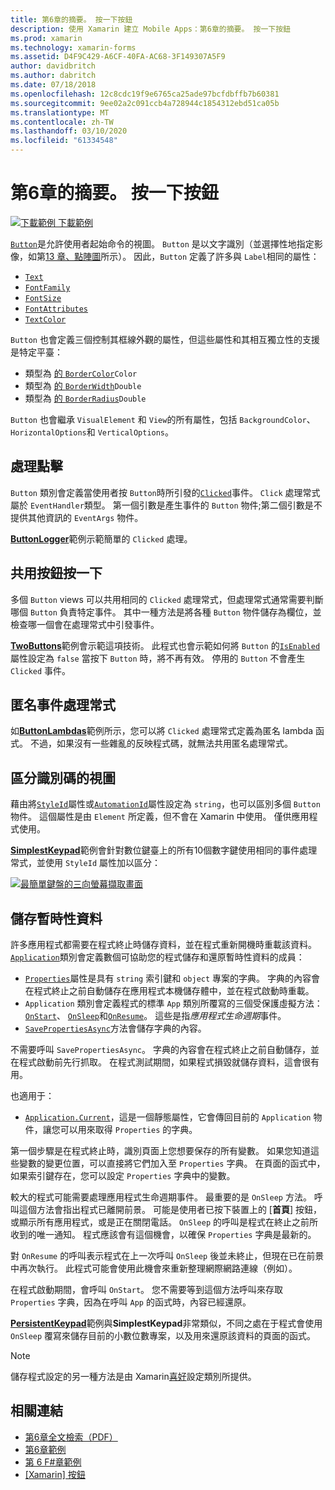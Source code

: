 ```yaml
---
title: 第6章的摘要。 按一下按鈕
description: 使用 Xamarin 建立 Mobile Apps：第6章的摘要。 按一下按鈕
ms.prod: xamarin
ms.technology: xamarin-forms
ms.assetid: D4F9C429-A6CF-40FA-AC68-3F149307A5F9
author: davidbritch
ms.author: dabritch
ms.date: 07/18/2018
ms.openlocfilehash: 12c8cdc19f9e6765ca25ade97bcfdbffb7b60381
ms.sourcegitcommit: 9ee02a2c091ccb4a728944c1854312ebd51ca05b
ms.translationtype: MT
ms.contentlocale: zh-TW
ms.lasthandoff: 03/10/2020
ms.locfileid: "61334548"
---
```

# <a name="summary-of-chapter-6-button-clicks"></a>第6章的摘要。 按一下按鈕

[![下載範例](~/media/shared/download.png) 下載範例](https://github.com/xamarin/xamarin-forms-book-samples/tree/master/Chapter06)

[`Button`](xref:Xamarin.Forms.Button)是允許使用者起始命令的視圖。 `Button` 是以文字識別（並選擇性地指定影像，如第[13 章、點陣圖](chapter13.md)所示）。 因此，`Button` 定義了許多與 `Label`相同的屬性：

- [`Text`](xref:Xamarin.Forms.Button.Text)
- [`FontFamily`](xref:Xamarin.Forms.Button.FontFamily)
- [`FontSize`](xref:Xamarin.Forms.Button.FontSize)
- [`FontAttributes`](xref:Xamarin.Forms.Button.FontAttributes)
- [`TextColor`](xref:Xamarin.Forms.Button.TextColor)

`Button` 也會定義三個控制其框線外觀的屬性，但這些屬性和其相互獨立性的支援是特定平臺：

- 類型為 [ 的 `BorderColor`](xref:Xamarin.Forms.Button.BorderColor)`Color`
- 類型為 [ 的 `BorderWidth`](xref:Xamarin.Forms.Button.BorderWidth)`Double`
- 類型為 [ 的 `BorderRadius`](xref:Xamarin.Forms.Button.BorderRadius)`Double`

`Button` 也會繼承 `VisualElement` 和 `View`的所有屬性，包括 `BackgroundColor`、`HorizontalOptions`和 `VerticalOptions`。

## <a name="processing-the-click"></a>處理點擊

`Button` 類別會定義當使用者按 `Button`時所引發的[`Clicked`](xref:Xamarin.Forms.Button.Clicked)事件。 `Click` 處理常式屬於 `EventHandler`類型。 第一個引數是產生事件的 `Button` 物件;第二個引數是不提供其他資訊的 `EventArgs` 物件。

[**ButtonLogger**](https://github.com/xamarin/xamarin-forms-book-samples/tree/master/Chapter06/ButtonLogger)範例示範簡單的 `Clicked` 處理。

## <a name="sharing-button-clicks"></a>共用按鈕按一下

多個 `Button` views 可以共用相同的 `Clicked` 處理常式，但處理常式通常需要判斷哪個 `Button` 負責特定事件。 其中一種方法是將各種 `Button` 物件儲存為欄位，並檢查哪一個會在處理常式中引發事件。

[**TwoButtons**](https://github.com/xamarin/xamarin-forms-book-samples/tree/master/Chapter06/TwoButtons)範例會示範這項技術。 此程式也會示範如何將 `Button` 的[`IsEnabled`](xref:Xamarin.Forms.VisualElement.IsEnabled)屬性設定為 `false` 當按下 `Button` 時，將不再有效。 停用的 `Button` 不會產生 `Clicked` 事件。

## <a name="anonymous-event-handlers"></a>匿名事件處理常式

如[**ButtonLambdas**](https://github.com/xamarin/xamarin-forms-book-samples/tree/master/Chapter06/ButtonLambdas)範例所示，您可以將 `Clicked` 處理常式定義為匿名 lambda 函式。 不過，如果沒有一些雜亂的反映程式碼，就無法共用匿名處理常式。

## <a name="distinguishing-views-with-ids"></a>區分識別碼的視圖

藉由將[`StyleId`](xref:Xamarin.Forms.Element.StyleId)屬性或[`AutomationId`](xref:Xamarin.Forms.Element.AutomationId)屬性設定為 `string`，也可以區別多個 `Button` 物件。 這個屬性是由 `Element` 所定義，但不會在 Xamarin 中使用。 僅供應用程式使用。

[**SimplestKeypad**](https://github.com/xamarin/xamarin-forms-book-samples/tree/master/Chapter06/SimplestKeypad)範例會針對數位鍵臺上的所有10個數字鍵使用相同的事件處理常式，並使用 `StyleId` 屬性加以區分：

[![最簡單鍵盤的三向螢幕擷取畫面](images/ch06fg04-small.png "計算機")](images/ch06fg04-large.png#lightbox "計算機")

## <a name="saving-transient-data"></a>儲存暫時性資料

許多應用程式都需要在程式終止時儲存資料，並在程式重新開機時重載該資料。 [`Application`](xref:Xamarin.Forms.Application)類別會定義數個可協助您的程式儲存和還原暫時性資料的成員：

- [`Properties`](xref:Xamarin.Forms.Application.Properties)屬性是具有 `string` 索引鍵和 `object` 專案的字典。 字典的內容會在程式終止之前自動儲存在應用程式本機儲存體中，並在程式啟動時重載。
- `Application` 類別會定義程式的標準 `App` 類別所覆寫的三個受保護虛擬方法： [`OnStart`](xref:Xamarin.Forms.Application.OnStart)、 [`OnSleep`](xref:Xamarin.Forms.Application.OnSleep)和[`OnResume`](xref:Xamarin.Forms.Application.OnResume)。 這些是指*應用程式生命週期*事件。
- [`SavePropertiesAsync`](xref:Xamarin.Forms.Application.SavePropertiesAsync)方法會儲存字典的內容。

不需要呼叫 `SavePropertiesAsync`。 字典的內容會在程式終止之前自動儲存，並在程式啟動前先行抓取。 在程式測試期間，如果程式損毀就儲存資料，這會很有用。

也適用于：

- [`Application.Current`](xref:Xamarin.Forms.Application.Current)，這是一個靜態屬性，它會傳回目前的 `Application` 物件，讓您可以用來取得 `Properties` 的字典。

第一個步驟是在程式終止時，識別頁面上您想要保存的所有變數。 如果您知道這些變數的變更位置，可以直接將它們加入至 `Properties` 字典。 在頁面的函式中，如果索引鍵存在，您可以設定 `Properties` 字典中的變數。

較大的程式可能需要處理應用程式生命週期事件。 最重要的是 `OnSleep` 方法。 呼叫這個方法會指出程式已離開前景。 可能是使用者已按下裝置上的 [**首頁**] 按鈕，或顯示所有應用程式，或是正在關閉電話。 `OnSleep` 的呼叫是程式在終止之前所收到的唯一通知。 程式應該會有這個機會，以確保 `Properties` 字典是最新的。

對 `OnResume` 的呼叫表示程式在上一次呼叫 `OnSleep` 後並未終止，但現在已在前景中再次執行。 此程式可能會使用此機會來重新整理網際網路連線（例如）。

在程式啟動期間，會呼叫 `OnStart`。 您不需要等到這個方法呼叫來存取 `Properties` 字典，因為在呼叫 `App` 的函式時，內容已經還原。

[**PersistentKeypad**](https://github.com/xamarin/xamarin-forms-book-samples/tree/master/Chapter06/PersistentKeypad)範例與**SimplestKeypad**非常類似，不同之處在于程式會使用 `OnSleep` 覆寫來儲存目前的小數位數專案，以及用來還原該資料的頁面的函式。

> [!NOTE]
> 儲存程式設定的另一種方法是由 Xamarin[喜好](~/essentials/preferences.md)設定類別所提供。

## <a name="related-links"></a>相關連結

- [第6章全文檢索（PDF）](https://download.xamarin.com/developer/xamarin-forms-book/XamarinFormsBook-Ch06-Apr2016.pdf)
- [第6章範例](https://github.com/xamarin/xamarin-forms-book-samples/tree/master/Chapter06)
- [第 6 F#章範例](https://github.com/xamarin/xamarin-forms-book-samples/tree/master/Chapter06/FS)
- [[Xamarin] 按鈕](~/xamarin-forms/user-interface/button.md)
